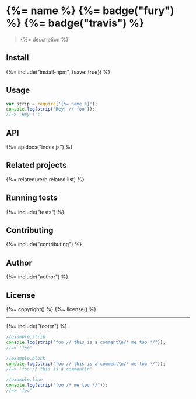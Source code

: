 # {%= name %} {%= badge("fury") %} {%= badge("travis") %}

> {%= description %}

## Install
{%= include("install-npm", {save: true}) %}

## Usage

```js
var strip = require('{%= name %}');
console.log(strip('Hey! // foo'));
//=> 'Hey !';
```

## API
{%= apidocs("index.js") %}

## Related projects
{%= related(verb.related.list) %}

## Running tests
{%= include("tests") %}

## Contributing
{%= include("contributing") %}

## Author
{%= include("author") %}

## License
{%= copyright() %}
{%= license() %}

***

{%= include("footer") %}


```js
//example.strip
console.log(strip("foo // this is a comment\n/* me too */"));
//=> 'foo'
```

```js
//example.block
console.log(strip("foo // this is a comment\n/* me too */"));
//=> 'foo // this is a comment\n'
```

```js
//example.line
console.log(strip("foo /* me too */"));
//=> 'foo'
```
